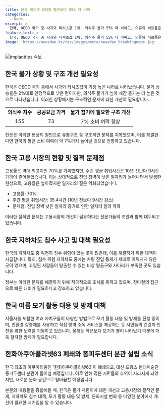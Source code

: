 ```yaml
---
title: 한국 의식주 OECD 평균보다 55% 더 비싸
categories:
  - News
excerpt: >
  한국, OECD 국가 중 사과와 티셔츠값 1위. 의식주 물가 55% 더 비싸고, 의류와 식료품은 특히 비쌈. 고용률 70% 돌파하지만, 질 문제 제기. 지하차도 침수 위험 여전하며, 모기 활동 증가로 방역에 드론 활용. 63씨월드 아쿠아리움 종료, 퐁피두센터 분관으로 변신 중.
feature_text: >
  한국, OECD 국가 중 사과와 티셔츠값 1위. 의식주 물가 55% 더 비싸고, 의류와 식료품은 특히 비쌈. 고용률 70% 돌파하지만, 질 문제 제기. 지하차도 침수 위험 여전하며, 모기 활동 증가로 방역에 드론 활용. 63씨월드 아쿠아리움 종료, 퐁피두센터 분관으로 변신 중.
image: 'https://newsdao.kr/res/images/meta/newsdao_breakingnews.jpg'
---
```


<p><img src="https://newsdao.kr/res/images/meta/newsdao_breakingnews.jpg" alt="implanttips 속보" /></p>

<h2 data-ke-size="size26">한국 물가 상황 및 구조 개선 필요성</h2>

<p data-ke-size="size16">한국은 OECD 국가 중에서 사과와 티셔츠값이 가장 높은 나라로 나타났습니다. 물가 상승률은 2%대로 안정적으로 낮은 편이지만, 의식주 물가가 높아 체감 물가는 더 높은 것으로 나타났습니다. 이러한 상황에서는 구조적인 문제에 대한 개선이 필요합니다.</p>

<table>
  <tr>
    <td style="text-align: center; height: 17px;"><b>의식주 지수</b></td>
    <td style="text-align: center; height: 17px;"><b>공공요금 가격</b></td>
    <td style="text-align: center; height: 17px;"><b>물가 잡기에 필요한 구조 개선</b></td>
  </tr>
  <tr>
    <td style="text-align: center; height: 17px;">155</td>
    <td style="text-align: center; height: 17px;">73</td>
    <td style="text-align: center; height: 17px;">7% 소비 여력 향상</td>
  </tr>
</table>

<p data-ke-size="size16">한은은 이러한 현상의 원인으로 유통구조 등 구조적인 문제를 지목했으며, 이를 해결한다면 한국의 평균 소비 여력이 약 7%까지 늘어날 것으로 전망하고 있습니다.</p>

<h2 data-ke-size="size26">한국 고용 시장의 현황 및 질적 문제점</h2>

<p data-ke-size="size16">고용률은 역대 최고치인 70%를 기록했지만, 주간 평균 취업시간은 10년 전보다 9시간 가까이 줄어들었습니다. 이는 상대적으로 진입 장벽이 낮은 일자리가 늘어나면서 발생한 현상으로, 고용률은 높아졌지만 일자리의 질은 악화되었습니다.</p>

<ul>
  <li>고용률: 70%</li>
  <li>주간 평균 취업시간: 35.4시간 (10년 전보다 9시간 감소)</li>
  <li>문제점: 진입 장벽 낮은 일자리 증가로 인한 일자리 질의 악화</li>
</ul>

<p data-ke-size="size16">이러한 질적인 문제는 고용시장의 개선이 필요하다는 전문가들의 조언과 함께 대두되고 있습니다.</p>

<h2 data-ke-size="size26">한국 지하차도 침수 사고 및 대책 필요성</h2>

<p data-ke-size="size16">한국의 지하차도 중 여전히 침수 위험이 있는 곳이 많은데, 이를 해결하기 위한 대책이 시급합니다. 특히, 침수 위험 지하차도 중에는 차량 진입 통제가 제대로 이뤄지지 않은 곳이 있으며, 고립된 사람들이 탈출할 수 있는 비상 탈출구와 사다리가 부족한 곳도 있습니다.</p>

<p data-ke-size="size16">정부는 이러한 문제를 해결하기 위해 적극적으로 조치를 취하고 있으며, 장마철의 접근으로 빠른 대비가 필요하다고 강조하고 있습니다.</p>

<h2 data-ke-size="size26">한국 여름 모기 활동 대응 및 방제 대책</h2>

<p data-ke-size="size16">서울시를 포함한 여러 자치구들이 다양한 방법으로 모기 활동 대응 및 방제를 진행 중이며, 친환경 살충제를 사용하고 직접 방역 소독 서비스를 제공하는 등 시민들의 건강과 안전을 위한 노력을 기욀하고 있습니다. 올해는 작년보다 모기가 빨리 나타났기 때문에 더욱 철저한 방제가 필요합니다.</p>

<h2 data-ke-size="size26">한화아쿠아플라넷63 폐쇄와 퐁피두센터 분관 설립 소식</h2>

<p data-ke-size="size16">한국 최초의 아쿠아리움인 '한화아쿠아플라넷63'이 폐쇄되고, 대신 프랑스 현대미술관 퐁피두센터 분관이 들어설 예정입니다. 이로 인해 많은 시민들의 추억이 사라지게 되었지만, 새로운 문화 공간으로 탈바꿈할 예정입니다.</p>

<p data-ke-size="size16">본문의 내용들을 종합해볼 때, 한국은 물가 저렴이에 대한 개선과 고용시장의 질적인 문제, 지하차도 침수 대책, 모기 활동 대응 및 방제, 문화시설 변화 등 다양한 분야에서 개선이 필요한 시기임을 알 수 있습니다.</p>

